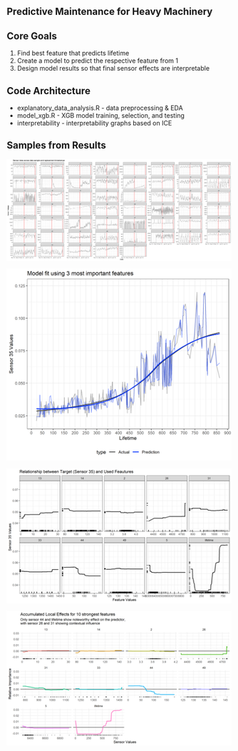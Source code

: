 Predictive Maintenance for Heavy Machinery
-------------------

Core Goals
------------------
1. Find best feature that predicts lifetime
2. Create a model to predict the respective feature from 1
3. Design model results so that final sensor effects are interpretable

Code Architecture 
-------------------
* explanatory_data_analysis.R - data preprocessing & EDA
* model_xgb.R - XGB model training, selection, and testing
* interpretability - interpretability graphs based on ICE

Samples from Results 
-------------------

![](https://github.com/aleksejhoffaerber/sensordata/blob/18ac97a909fc84ff81fb1070a5737adb13c9300e/Plots/04_EDA_Sensors.png)

![](https://github.com/aleksejhoffaerber/sensordata/blob/18ac97a909fc84ff81fb1070a5737adb13c9300e/Plots/06_XGB_Fit%20Results.png)

![](https://github.com/aleksejhoffaerber/sensordata/blob/18ac97a909fc84ff81fb1070a5737adb13c9300e/Plots/08_ICE%20XGBoost%20Model.png)

![](https://github.com/aleksejhoffaerber/sensordata/blob/777fc8dd077307b9ff3949e8d925ae05c95fbdcb/Plots/09_ALE%20XGBoost%20Model.png)


